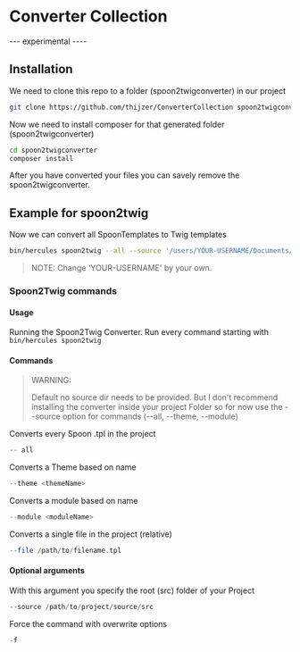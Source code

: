 # Converter Collection

--- experimental ----

## Installation

We need to clone this repo to a folder (spoon2twigconverter) in our project
```bash
git clone https://github.com/thijzer/ConverterCollection spoon2twigconverter
```

Now we need to install composer for that generated folder (spoon2twigconverter)
```bash
cd spoon2twigconverter
composer install
```

After you have converted your files you can savely remove the spoon2twigconverter.

## Example for spoon2twig
Now we can convert all SpoonTemplates to Twig templates
```bash
bin/hercules spoon2twig --all --source '/users/YOUR-USERNAME/Documents/my-fork-project/src'
```
> NOTE: Change 'YOUR-USERNAME' by your own.

### Spoon2Twig commands

#### Usage

Running the Spoon2Twig Converter.
Run every command starting with `bin/hercules spoon2twig`

#### Commands

>  WARNING:
>
>  Default no source dir needs to be provided.
>  But I don't recommend installing the converter inside your project Folder
>  so for now use the --source option for commands (--all, --theme, --module)

Converts every Spoon .tpl in the project
```php
-- all
```

Converts a Theme based on name
```php
--theme <themeName>
```

Converts a module based on name
```php
--module <moduleName>
```

Converts a single file in the project (relative)
```php
--file /path/to/filename.tpl
```

#### Optional arguments

With this argument you specify the root (src) folder of your Project
```php
--source /path/to/project/source/src
```

Force the command with overwrite options
```php
-f
```
